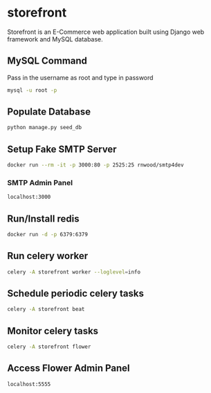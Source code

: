 # storefront
Storefront is an E-Commerce web application built using Django web framework and MySQL database.

## MySQL Command

Pass in the username as root and type in password
```bash
mysql -u root -p
```
## Populate Database
```bash
python manage.py seed_db
```

## Setup Fake SMTP Server
```bash
docker run --rm -it -p 3000:80 -p 2525:25 rnwood/smtp4dev
```
### SMTP Admin Panel
```bash
localhost:3000
```
## Run/Install redis
```bash
docker run -d -p 6379:6379
```
## Run celery worker
```bash
celery -A storefront worker --loglevel=info
```
## Schedule periodic celery tasks
```bash
celery -A storefront beat 
```
## Monitor celery tasks
```bash
celery -A storefront flower 
```
## Access Flower Admin Panel
```bash
localhost:5555
```
